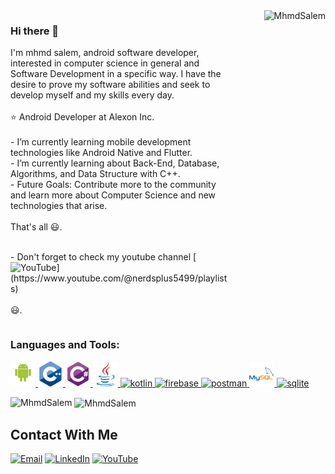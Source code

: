 <!-- ### Hi there 👋 -->
<!--
- 🔭 I’m currently working on ALEXON INCORP. FOR E-SOLUTIONS
- 🌱 I’m currently learning mobile development technologies like Android Native and Flutter.
- 👯 I’m looking to collaborate on ...
- 🤔 I’m looking for help with ...
- 💬 Ask me about ...
- 📫 How to reach me: ...
- 😄 Pronouns: ...
- ⚡ Fun fact: ...
-->

<div style="overflow: auto;">
  <div style="float: left; width: 70%;">
    <h3>Hi there 👋</h3>
    <p>
      I'm mhmd salem, android software developer, interested in computer science in general and Software Development in a specific way. I have the desire to prove my software abilities and seek to develop myself and my skills every day.
      <br><br>
      ⭐ Android Developer at Alexon Inc.
      <br><br>
      - I’m currently learning mobile development technologies like Android Native and Flutter.
      <br>
      - I’m currently learning about Back-End, Database, Algorithms, and Data Structure with C++.
      <br>
      - Future Goals: Contribute more to the community and learn more about Computer Science and new technologies that arise.
      <br><br>
      That's all 😃.
    </p>
       <br>
      - Don't forget to check my youtube channel
        [<img src="https://www.vectorlogo.zone/logos/youtube/youtube-icon.svg" alt="YouTube" width="30" height="30">](https://www.youtube.com/@nerdsplus5499/playlists)
      <br><br>
     😃.
    </p>
  </div>
  <div style="float: right; width: 30%; text-align: right;">
    <img src="https://camo.githubusercontent.com/5352b6b2b973a416adb9f788796e6e861e6ff286d2d83780df8ef7d90d4ca349/68747470733a2f2f6d656469612e67697068792e636f6d2f6d656469612f53576f536b4e36447854737a71494b4571762f67697068792e676966" alt="MhmdSalem" width="350" height="270">
  </div>
</div>


<h3 align="left"> Languages and Tools:</h3>
<p align="left"> <a href="https://developer.android.com" target="_blank" rel="noreferrer"> <img src="https://raw.githubusercontent.com/devicons/devicon/master/icons/android/android-original-wordmark.svg" alt="android" width="40" height="40"/> </a> <a href="https://www.w3schools.com/cpp/" target="_blank" rel="noreferrer"> <img src="https://raw.githubusercontent.com/devicons/devicon/master/icons/cplusplus/cplusplus-original.svg" alt="cplusplus" width="40" height="40"/> </a> <a href="https://www.w3schools.com/cs/" target="_blank" rel="noreferrer"> <img src="https://raw.githubusercontent.com/devicons/devicon/master/icons/csharp/csharp-original.svg" alt="csharp" width="40" height="40"/> </a> <a href="https://www.java.com" target="_blank" rel="noreferrer"> <img src="https://raw.githubusercontent.com/devicons/devicon/master/icons/java/java-original.svg" alt="java" width="40" height="40"/> </a> <a href="https://kotlinlang.org" target="_blank" rel="noreferrer"> <img src="https://www.vectorlogo.zone/logos/kotlinlang/kotlinlang-icon.svg" alt="kotlin" width="40" height="40"/> </a> <a href="https://www.python.org" target="_blank" rel="noreferrer"> <a href="https://firebase.google.com/" target="_blank" rel="noreferrer"> <img src="https://www.vectorlogo.zone/logos/firebase/firebase-icon.svg" alt="firebase" width="40" height="40"/> </a> <a href="https://postman.com" target="_blank" rel="noreferrer"> <img src="https://www.vectorlogo.zone/logos/getpostman/getpostman-icon.svg" alt="postman" width="40" height="40"/> </a> <a href="https://www.mysql.com/" target="_blank" rel="noreferrer"> <img src="https://raw.githubusercontent.com/devicons/devicon/master/icons/mysql/mysql-original-wordmark.svg" alt="mysql" width="40" height="40"/> </a> <a href="https://www.sqlite.org/" target="_blank" rel="noreferrer"> <img src="https://www.vectorlogo.zone/logos/sqlite/sqlite-icon.svg" alt="sqlite" width="40" height="40"/> </a>  </p> 

<p><img align="left" src="https://github-readme-stats.vercel.app/api/top-langs?username=MahmoudElshahatt&show_icons=true&locale=en&layout=compact" alt="MhmdSalem" /></p>

<p>&nbsp;<img align="center" src="https://github-readme-stats.vercel.app/api?username=mhmdsalem33&show_icons=true&locale=en" alt="MhmdSalem" /></p>


## Contact With Me

[<img src="https://ssl.gstatic.com/ui/v1/icons/mail/images/favicon5.ico" alt="Email" width="30" height="30">](mailto:mhmd.salem33@yahoo.com)
[<img src="https://www.vectorlogo.zone/logos/linkedin/linkedin-icon.svg" alt="LinkedIn" width="30" height="30">](https://www.linkedin.com/in/mhmd-salem-a004a0213/)
[<img src="https://www.vectorlogo.zone/logos/youtube/youtube-icon.svg" alt="YouTube" width="30" height="30">](https://www.youtube.com/@nerdsplus5499/playlists)



